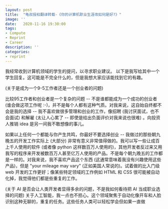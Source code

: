 ```yaml
---
layout: post
title:  "龟叔授权翻译转载-《你的计算机职业生涯改如何是好?》"
image: ''
date:   2020-11-16 19:30:00
tags:
- Compute
- Reprint
- Career
description: ''
categories:
- reprint
---
```


我经常收到计算机领域的学生的提问，以寻求职业建议。
以下是我写给其中一个学生回复。这可能是不完全什么的，但是我想大家应该能找到它的有趣。

(关于是成为一个9-5工作者还是一个创业者的问题)

比较95工作者和创业者是一个复杂的问题 -- 不是谁都能成为一个成功的创业者 (谁会做这项工作呢 :-)，并不是每个人都有这种气质。对我来说，这自始自终都不会是我的选择 -- 我不喜欢做很多管理和创业的工作，像招聘 (我讨厌面试，也不会面试) 和解雇 (太让人心累了 -- 即使是给出负面评价对我来说也很难) 。向投资人推销 idea 是另一间我不敢想像的事儿。

如果以上任何一个都能与你产生共鸣，你最好不要选择创业 -- 我做过的那些朝九晚五的开发工作实际上 (大部分) 非常有意义非常值得做的。我可以写一些让成百上千人使用的软件 (或者像 python 这样数百万人使用的)，其他开发者反过来又用我写的程序来开发被数百万人甚至亿万人使用的产品。不是每个朝九晚五的工作都是一样的。对我来说，我不喜欢产品这个东西 (这通常意味着我没有兴趣使用这些产品)，但是 "your mileage may vary" (正如美国人常说的)。试着做的比入门级 web 开发的工作更好；像某些特定领域的工作例如 HTML 和 CSS 很可能被自动化掉，我觉得他们都是些重复的工作。

(关于 AI 是否会让人类开发者显得多余的问题，不是我如何看待把 AI 当成职业选择的问题)
关于人工智能，我一点也不担心。这个领域聚焦于自动化像开车和人脸识别这种无聊的，重复的任务。这些任务人类可以轻松学会但如果一直做
